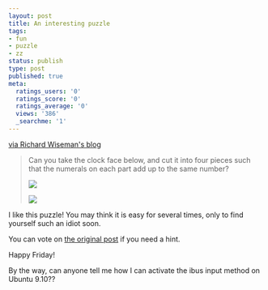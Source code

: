 ```yaml
---
layout: post
title: An interesting puzzle
tags:
- fun
- puzzle
- zz
status: publish
type: post
published: true
meta:
  ratings_users: '0'
  ratings_score: '0'
  ratings_average: '0'
  views: '386'
  _searchme: '1'
---
```

<a href="http://richardwiseman.wordpress.com/" target="_blank">via Richard Wiseman's blog</a>
<blockquote>Can you take the clock face below, and cut it into four pieces such that the numerals on each part add up to the same number?


![](https://dl.dropboxusercontent.com/u/308058/blogimages/2010/07/clock1.jpg)

![](https://dl.dropboxusercontent.com/u/308058/blogimages/2010/07/clock2.jpg)
</blockquote>
I like this puzzle! You may think it is easy for several times, only to find yourself such an idiot soon.

You can vote on <a href="http://richardwiseman.wordpress.com/2009/09/25/its-the-friday-puzzle-26/" target="_blank">the original post</a> if you need a hint.

Happy Friday!

By the way, can anyone  tell me how I can activate the ibus input method on Ubuntu 9.10??
